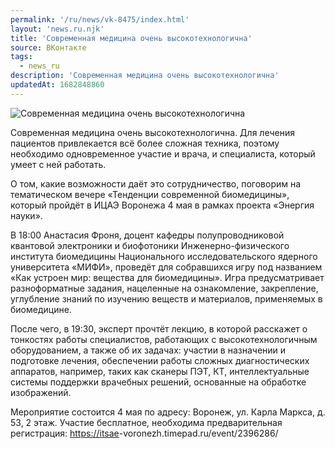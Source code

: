 ```yaml
---
permalink: '/ru/news/vk-8475/index.html'
layout: 'news.ru.njk'
title: 'Современная медицина очень высокотехнологична'
source: ВКонтакте
tags:
  - news_ru
description: 'Современная медицина очень высокотехнологична'
updatedAt: 1682848860
---
```

![Современная медицина очень высокотехнологична](https://sun1-88.userapi.com/impg/gn1E5gsdIRLqZX4qbIsnSxDQa9ruI9zubXSvlQ/cEG4_bdtLRw.jpg?size=1080x1080&quality=96&sign=45a7330e6a89d7398d8bbd928183a444&c_uniq_tag=V_qkFkcx_JzY3uC0GCRRRDK9rzM8pNw5H8H4V-NPT3k&type=album)

Современная медицина очень высокотехнологична. Для лечения пациентов привлекается всё более сложная техника, поэтому необходимо одновременное участие и врача, и специалиста, который умеет с ней работать.

О том, какие возможности даёт это сотрудничество, поговорим на тематическом вечере «Тенденции современной биомедицины», который пройдёт в ИЦАЭ Воронежа 4 мая в рамках проекта «Энергия науки».

В 18:00 Анастасия Фроня, доцент кафедры полупроводниковой квантовой электроники и биофотоники Инженерно-физического института биомедицины Национального исследовательского ядерного университета «МИФИ», проведёт для собравшихся игру под названием «Как устроен мир: вещества для биомедицины». Игра предусматривает разноформатные задания, нацеленные на ознакомление, закрепление, углубление знаний по изучению веществ и материалов, применяемых в биомедицине.

После чего, в 19:30, эксперт прочтёт лекцию, в которой расскажет о тонкостях работы специалистов, работающих с высокотехнологичным оборудованием, а также об их задачах: участии в назначении и подготовке лечения, обеспечении работы сложных диагностических аппаратов, например, таких как сканеры ПЭТ, КТ, интеллектуальные системы поддержки врачебных решений, основанные на обработке изображений.

Мероприятие состоится 4 мая по адресу: Воронеж, ул. Карла Маркса, д. 53, 2 этаж. Участие бесплатное, необходима предварительная регистрация: [https://itsae](https://itsae)-voronezh.timepad.ru/event/2396286/
